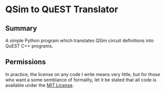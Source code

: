 QSim to QuEST Translator
========================


Summary
-------

A simple Python program which translates QSim circuit definitions into QuEST C++ programs.


Permissions
-----------

In practice, the license on any code I write means very little, but for those who want a some semblance of formality, let it be stated that all code is available under the [MIT License](https://github.com/tomdodd4598/qsim-to-quest/blob/main/LICENSE.md).
